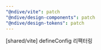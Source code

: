 ```yaml
---
"@ndive/vite": patch
"@ndive/design-components": patch
"@ndive/design-tokens": patch
---
```


[shared/vite] defineConfig 리팩터링
